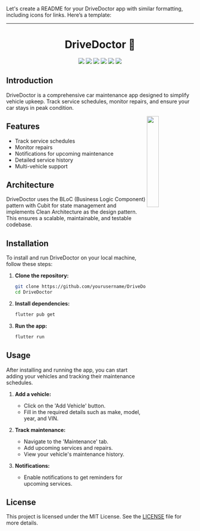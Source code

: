 Let's create a README for your DriveDoctor app with similar formatting, including icons for links. Here’s a template:

---

<h1 align="center">DriveDoctor 🚗</h1>
<p align="center">
    <a href="https://twitter.com/your_twitter_handle"><img src="https://img.shields.io/badge/twitter-%231FA1F1?style=flat&logo=twitter&logoColor=white"/></a>
    <a href="https://www.linkedin.com/in/your_linkedin_profile"><img src="https://img.shields.io/badge/linkedin-%230177B5?style=flat&logo=linkedin&logoColor=white"/></a>
    <a href="https://www.youtube.com/c/your_channel"><img src="https://img.shields.io/badge/youtube-%23FF0000?style=flat&logo=youtube&logoColor=white"/></a>
    <a href="https://www.instagram.com/your_instagram_handle"><img src="https://img.shields.io/badge/instagram-%23E4415F?style=flat&logo=instagram&logoColor=white"/></a>
    <a href="tel:+201151816423"><img src="https://img.shields.io/badge/mobile-%23000000?style=flat&logo=phone&logoColor=white"/></a>
    <a href="https://wa.me/+201151816423"><img src="https://img.shields.io/badge/whatsapp-%2325D366?style=flat&logo=whatsapp&logoColor=white"/></a>
</p>

## Introduction

DriveDoctor is a comprehensive car maintenance app designed to simplify vehicle upkeep. Track service schedules, monitor repairs, and ensure your car stays in peak condition.

<img src="your-image.png" align="right" width="25%"/>

## Features

- Track service schedules
- Monitor repairs
- Notifications for upcoming maintenance
- Detailed service history
- Multi-vehicle support

## Architecture

DriveDoctor uses the BLoC (Business Logic Component) pattern with Cubit for state management and implements Clean Architecture as the design pattern. This ensures a scalable, maintainable, and testable codebase.

## Installation

To install and run DriveDoctor on your local machine, follow these steps:

1. **Clone the repository:**
   ```sh
   git clone https://github.com/yourusername/DriveDoctor.git
   cd DriveDoctor
   ```

2. **Install dependencies:**
   ```sh
   flutter pub get
   ```

3. **Run the app:**
   ```sh
   flutter run
   ```

## Usage

After installing and running the app, you can start adding your vehicles and tracking their maintenance schedules.

1. **Add a vehicle:**
   - Click on the 'Add Vehicle' button.
   - Fill in the required details such as make, model, year, and VIN.
   
2. **Track maintenance:**
   - Navigate to the 'Maintenance' tab.
   - Add upcoming services and repairs.
   - View your vehicle's maintenance history.

3. **Notifications:**
   - Enable notifications to get reminders for upcoming services.
 

## License

This project is licensed under the MIT License. See the [LICENSE](LICENSE) file for more details.
 
